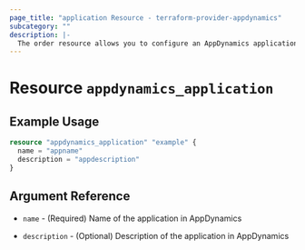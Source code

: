 ```yaml
---
page_title: "application Resource - terraform-provider-appdynamics"
subcategory: ""
description: |-
  The order resource allows you to configure an AppDynamics application.
---
```


# Resource `appdynamics_application`

## Example Usage

```terraform
resource "appdynamics_application" "example" {
  name = "appname"
  description = "appdescription"
}
```

## Argument Reference

- `name` - (Required) Name of the application in AppDynamics

- `description` - (Optional) Description of the application in AppDynamics

